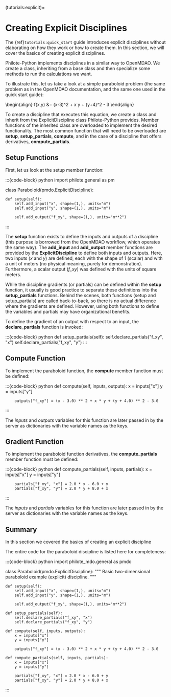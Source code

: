 (tutorials:explicit)=
# Creating Explicit Disciplines

The {ref}`tutorials:quick_start` guide introduces explicit disciplines without elaborating
on how they work or how to create them. In this section, we will cover the basics
of creating explicit disciplines.

Philote-Python implements disciplines in a similar way to OpenMDAO. We create a
class, inheriting from a base class and then specialize some methods to run the
calculations we want.

To illustrate this, let us take a look at a simple paraboloid problem (the same
problem as in the OpenMDAO documentation, and the same one used in the quick
start guide):

\begin{align}
f(x,y) &= (x-3)^2 + x y + (y+4)^2 - 3
\end{align}

To create a discipline that executes this equation, we create a class and
inherit from the ExplicitDiscipline class Philote-Python provides. Member
functions of the inherited class are overloaded to implement the desired
functionality. The most common function that will need to be overloaded are
**setup**, **setup_partials**, **compute**, and in the case of a discipline that offers
derivatives, **compute_partials**.

## Setup Functions

First, let us look at the setup member function:

:::{code-block} python
import philote.general as pm

class Paraboloid(pmdo.ExplicitDiscipline):

    def setup(self):
        self.add_input("x", shape=(1,), units="m")
        self.add_input("y", shape=(1,), units="m")

        self.add_output("f_xy", shape=(1,), units="m**2")
:::

The **setup** function exists to define the inputs and outputs of a discipline
(this purpose is borrowed from the OpenMDAO workflow, which operates the same
way). The **add_input** and **add_output** member functions are provided by the
**ExplicitDiscipline** to define both inputs and outputs. Here, two inputs (*x*
and *y*) are defined, each with the shape of 1 (scalar) and with a unit of
meters (no physical meaning, purely for demonstration). Furthermore, a scalar
output (*f_xy*) was defined with the units of square meters.

While the discipline gradients (or partials) can be defined within the **setup**
function, it usually is good practice to separate these definitions into the
**setup_partials** functions. Behind the scenes, both functions (setup and
setup_partials) are called back-to-back, so there is no actual difference where
the gradients are defined. However, using both functions to define the variables
and partials may have organizational benefits.

To define the gradient of an output with respect to an input, the
**declare_partials** function is invoked:

:::{code-block} python
    def setup_partials(self):
        self.declare_partials("f_xy", "x")
        self.declare_partials("f_xy", "y")
:::


## Compute Function

To implement the paraboloid function, the **compute** member function must be
defined:

:::{code-block} python
    def compute(self, inputs, outputs):
        x = inputs["x"]
        y = inputs["y"]

        outputs["f_xy"] = (x - 3.0) ** 2 + x * y + (y + 4.0) ** 2 - 3.0
:::

The *inputs* and *outputs* variables for this function are later passed in by
the server as dictionaries with the variable names as the keys.


## Gradient Function

To implement the paraboloid function derivatives, the **compute_partials**
member function must be defined:

:::{code-block} python
    def compute_partials(self, inputs, partials):
        x = inputs["x"]
        y = inputs["y"]

        partials["f_xy", "x"] = 2.0 * x - 6.0 + y
        partials["f_xy", "y"] = 2.0 * y + 8.0 + x
:::

The *inputs* and *partials* variables for this function are later passed in by
the server as dictionaries with the variable names as the keys.


## Summary

In this section we covered the basics of creating an explicit discipline 

The entire code for the paraboloid discipline is listed here for completeness:

:::{code-block} python
import philote_mdo.general as pmdo

class Paraboloid(pmdo.ExplicitDiscipline):
    """
    Basic two-dimensional paraboloid example (explicit) discipline.
    """

    def setup(self):
        self.add_input("x", shape=(1,), units="m")
        self.add_input("y", shape=(1,), units="m")

        self.add_output("f_xy", shape=(1,), units="m**2")

    def setup_partials(self):
        self.declare_partials("f_xy", "x")
        self.declare_partials("f_xy", "y")

    def compute(self, inputs, outputs):
        x = inputs["x"]
        y = inputs["y"]

        outputs["f_xy"] = (x - 3.0) ** 2 + x * y + (y + 4.0) ** 2 - 3.0

    def compute_partials(self, inputs, partials):
        x = inputs["x"]
        y = inputs["y"]

        partials["f_xy", "x"] = 2.0 * x - 6.0 + y
        partials["f_xy", "y"] = 2.0 * y + 8.0 + x
:::
